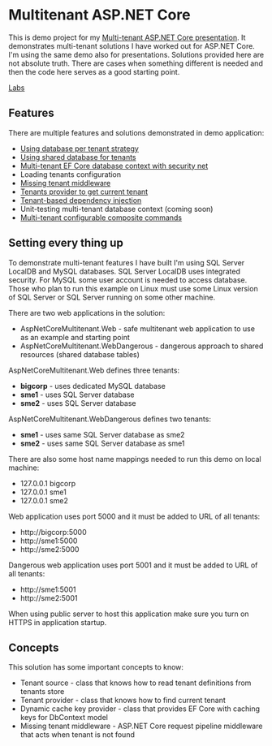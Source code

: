 # Multitenant ASP.NET Core

This is demo project for my [Multi-tenant ASP.NET Core presentation](https://gunnarpeipman.com/presentations/aspnet-core-multitenant/). It demonstrates multi-tenant solutions I have worked out for ASP.NET Core. I'm using the same demo also for presentations. Solutions provided here are not absolute truth. There are cases when something different is needed and then the code here serves as a good starting point.

[Labs](docs/labs.md)

## Features

There are multiple features and solutions demonstrated in demo application:

* [Using database per tenant strategy](https://gunnarpeipman.com/aspnet-core-tenant-providers/)
* [Using shared database for tenants](https://gunnarpeipman.com/ef-core-global-query-filters/)
* [Multi-tenant EF Core database context with security net](https://gunnarpeipman.com/aspnet-core-defensive-database-context/)
* Loading tenants configuration
* [Missing tenant middleware](https://gunnarpeipman.com/aspnet-core-missing-tenant-middleware/)
* [Tenants provider to get current tenant](https://gunnarpeipman.com/aspnet-core-tenant-providers/)
* [Tenant-based dependency injection](https://gunnarpeipman.com/aspnet-core-tenant-based-dependency-injection/)
* Unit-testing multi-tenant database context (coming soon)
* [Multi-tenant configurable composite commands](https://gunnarpeipman.com/aspnet-core-configurable-composite-command/)

## Setting every thing up

To demonstrate multi-tenant features I have built I'm using SQL Server LocalDB and MySQL databases. SQL Server LocalDB uses 
integrated security. For MySQL some user account is needed to access database. Those who plan to run this example on Linux 
must use some Linux version of SQL Server or SQL Server running on some other machine.

There are two web applications in the solution:

* AspNetCoreMultitenant.Web - safe multitenant web application to use as an example and starting point 
* AspNetCoreMultitenant.WebDangerous - dangerous approach to shared resources (shared database tables)

AspNetCoreMultitenant.Web defines three tenants:

* **bigcorp** - uses dedicated MySQL database
* **sme1** - uses SQL Server database
* **sme2** - uses SQL Server database

AspNetCoreMultitenant.WebDangerous defines two tenants:

* **sme1** - uses same SQL Server database as sme2
* **sme2** - uses same SQL Server database as sme1

There are also some host name mappings needed to run this demo on local machine:
* 127.0.0.1    bigcorp
* 127.0.0.1    sme1
* 127.0.0.1    sme2

Web application uses port 5000 and it must be added to URL of all tenants:

* http://bigcorp:5000
* http://sme1:5000
* http://sme2:5000

Dangerous web application uses port 5001 and it must be added to URL of all tenants:

* http://sme1:5001
* http://sme2:5001

When using public server to host this application make sure you turn on HTTPS in application startup.

## Concepts

This solution has some important concepts to know:

* Tenant source - class that knows how to read tenant definitions from tenants store
* Tenant provider - class that knows how to find current tenant
* Dynamic cache key provider - class that provides EF Core with caching keys for DbContext model
* Missing tenant middleware - ASP.NET Core request pipeline middleware that acts when tenant is not found